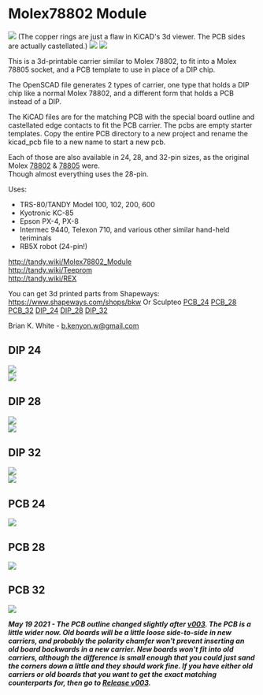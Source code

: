 # Molex78802 Module
![](Molex78802_PCB_28.jpg)
(The copper rings are just a flaw in KiCAD's 3d viewer. The PCB sides are actually castellated.)
![](PCB_28_example_1.jpg)
![](PCB_28_example_2.jpg)

This is a 3d-printable carrier similar to Molex 78802, to fit into a Molex 78805 socket, and a PCB template to use in place of a DIP chip.

The OpenSCAD file generates 2 types of carrier, one type that holds a DIP chip like a normal Molex 78802, and a different form that holds a PCB instead of a DIP.

The KiCAD files are for the matching PCB with the special board outline and castellated edge contacts to fit the PCB carrier. The pcbs are empty starter templates. Copy the entire PCB directory to a new project and rename the kicad_pcb file to a new name to start a new pcb.

Each of those are also available in 24, 28, and 32-pin sizes, as the original Molex [78802](references/050395288_sd_corrected.pdf) & [78805](references/015299282_sd_corrected.pdf) were.  
Though almost everything uses the 28-pin.

Uses:
* TRS-80/TANDY Model 100, 102, 200, 600
* Kyotronic KC-85
* Epson PX-4, PX-8
* Intermec 9440, Telexon 710, and various other similar hand-held teriminals
* RB5X robot (24-pin!)

http://tandy.wiki/Molex78802_Module  
http://tandy.wiki/Teeprom  
http://tandy.wiki/REX  

You can get 3d printed parts from Shapeways: https://www.shapeways.com/shops/bkw
Or Sculpteo [PCB_24](https://www.sculpteo.com/en/print/molex78802_pcb_24-3/RsZeqHPr) [PCB_28](https://www.sculpteo.com/en/print/molex78802_pcb_28-12/WcG4p9tn) [PCB_32](https://www.sculpteo.com/en/print/molex78802_pcb_32-2/yHhtP8Rm) [DIP_24](https://www.sculpteo.com/en/print/molex78802_dip_24/P2V6xXt8) [DIP_28](https://www.sculpteo.com/en/print/molex78802_dip_28-7/LX6JbLYc) [DIP_32](https://www.sculpteo.com/en/print/molex78802_dip_32/sJC8nkke)

Brian K. White - b.kenyon.w@gmail.com

## DIP 24  
![](Molex78802_CERDIP_24.jpg)  
![](Molex78802_CERDIP_24_b.jpg)

## DIP 28  
![](Molex78802_CERDIP_28.jpg)  
![](Molex78802_CERDIP_28_b.jpg)

## DIP 32  
![](Molex78802_CERDIP_32.jpg)  
![](Molex78802_CERDIP_32_b.jpg)

## PCB 24  
![](Molex78802_PCB_24.jpg)

## PCB 28  
![](Molex78802_PCB_28.jpg)

## PCB 32  
![](Molex78802_PCB_28.jpg)

***May 19 2021 - The PCB outline changed slightly after [v003](https://github.com/bkw777/Molex78802_Module/tree/v003). The PCB is a little wider now. Old boards will be a little loose side-to-side in new carriers, and probably the polarity chamfer won't prevent inserting an old board backwards in a new carrier. New boards won't fit into old carriers, although the difference is small enough that you could just sand the corners down a little and they should work fine. If you have either old carriers or old boards that you want to get the exact matching counterparts for, then go to [Release v003](https://github.com/bkw777/Molex78802_Module/releases/tag/v003).***
